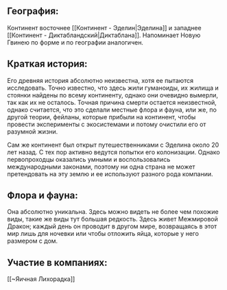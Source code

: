 ## География:

Континент восточнее [[Континент - Эделин|Эделина]] и западнее [[Континент - Диктабландский|Диктаблана]]. Напоминает Новую Гвинею по форме и по географии аналогичен.

## Краткая история:

Его древняя история абсолютно неизвестна, хотя ее пытаются исследовать. Точно известно, что здесь жили гуманоиды, их жилища и стоянки найдены по всему континенту, однако они очевидно вымерли, так как их не осталось. Точная причина смерти остается неизвестной, однако считается, что это сделали местные флора и фауна, или же, по другой теории, фейланы, которые прибыли на континент, чтобы провести эксперименты с экосистемами и потому очистили его от разумной жизни.

Сам же континент был открыт путешественниками с Эделина около 20 лет назад. С тех пор активно ведутся попытки его колонизации. Однако первопроходцы оказались умными и воспользовались международными законами, поэтому ни одна страна не может претендовать на эту землю и ее используют разного рода компании.

## Флора и фауна:

Она абсолютно уникальна. Здесь можно видеть не более чем похожие виды, такие же виды тут большая редкость. Здесь живет Межмировой Дракон; каждый день он проводит в другом мире, возвращаясь в этот мир лишь для ночевки или чтобы отложить яйца, которые у него размером с дом. 


## Участие в компаниях:
[[~Яичная Лихорадка]]